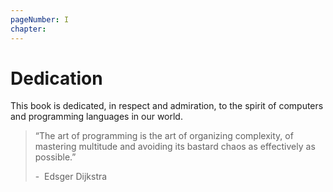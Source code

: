 ```yaml
---
pageNumber: I
chapter: 
---
```

# Dedication

This book is dedicated, in respect and admiration, to the spirit of computers and programming languages in our world.


> “The art of programming is the art of organizing complexity, of mastering multitude and avoiding its bastard chaos as effectively as possible.”
>
> -&nbsp; Edsger Dijkstra
